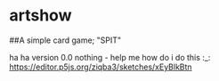 # artshow

##A simple card game; "SPIT"


ha ha version 0.0 
nothing - help me how do i do this :_:
https://editor.p5js.org/ziqba3/sketches/xEyBlkBtn
